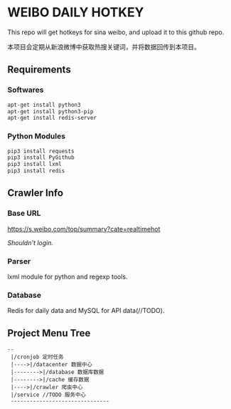 # WEIBO DAILY HOTKEY

This repo will get hotkeys for sina weibo, and upload it to this github repo.

本项目会定期从新浪微博中获取热搜关键词，并将数据回传到本项目。

## Requirements

### Softwares

```sh
apt-get install python3
apt-get install python3-pip
apt-get install redis-server
```

### Python Modules
```sh
pip3 install requests
pip3 install PyGithub
pip3 install lxml
pip3 install redis
```

## Crawler Info

### Base URL

https://s.weibo.com/top/summary?cate=realtimehot

*Shouldn't login.*

### Parser

lxml module for python and regexp tools.

### Database

Redis for daily data and MySQL for API data(//TODO).

## Project Menu Tree

```
--
 |/cronjob 定时任务
 |---->|/datacenter 数据中心
 |-------->|/database 数据库数据
 |-------->|/cache 缓存数据
 |---->|/crawler 爬虫中心
 |/service //TODO 服务中心
 -------------------------------
 ```
